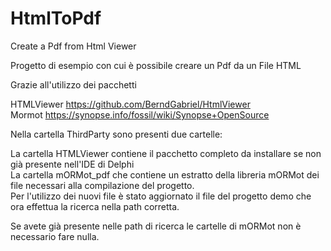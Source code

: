 # HtmlToPdf
Create a Pdf from Html Viewer

Progetto di esempio con cui è possibile creare un Pdf da un File HTML

Grazie all'utilizzo dei pacchetti<br>

HTMLViewer https://github.com/BerndGabriel/HtmlViewer<br>
Mormot https://synopse.info/fossil/wiki/Synopse+OpenSource<br>


Nella cartella ThirdParty sono presenti due cartelle:

La cartella HTMLViewer contiene il pacchetto completo da installare se non già presente nell'IDE di Delphi<br>
La cartella mORMot_pdf che contiene un estratto della libreria mORMot dei file necessari alla compilazione del progetto.<br>
Per l'utilizzo dei nuovi file è stato aggiornato il file del progetto demo che ora effettua la ricerca nella path corretta.<br>

Se avete già presente nelle path di ricerca le cartelle di mORMot non è necessario fare nulla.

